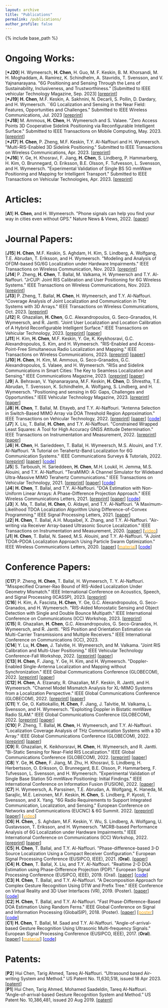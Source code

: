 ```yaml
---
layout: archive
title: "Publications"
permalink: /publications/
author_profile: false
---
```


{% include base_path %}


Ongoing Works:
======
[**\*J20**] H. Wymeersch, **H. Chen**, H. Guo, M. F. Keskin, B. M. Khorsandi, M. H. Moghaddam, A. Ramirez, K. Schindhelm, A. Stavridis, T. Svensson, and V. Yajnanarayana. "6G Positioning and Sensing Through the Lens of Sustainability, Inclusiveness, and Trustworthiness." [Submitted to IEEE vehicular Technology Magazine, Sep. 2023]
\[[preprint](https://arxiv.org/pdf/2309.13602.pdf)\]
\
[**\*J19**] **H. Chen**, M.F. Keskin, A. Sakhnini, N. Decarli, S. Pollin, D. Dardary, and H. Wymeersch. ``6G Localization and Sensing in the Near Field: Features, Opportunities and Challenges." Submitted to IEEE Wireless Communications, Jul. 2023
\[[preprint](https://arxiv.org/pdf/2308.15799.pdf)\]
\
[**\*J18**] M. Ammous, **H. Chen**, H. Wymeersch and S. Valaee. "Zero Access Points 3D Cooperative Sidelink Positioning via Reconfigurable Intelligent Surface." Submitted to IEEE Transactions on Mobile Computing, May. 2023.
\[[preprint](https://arxiv.org/pdf/2305.08287.pdf)\]
\
[**\*J17**] **H. Chen**, P. Zheng, M.F. Keskin, T.Y. Al-Naffouri and H. Wymeersch. "Multi-RIS-Enabled 3D Sidelink Positioning." Submitted to IEEE Transactions on Wireless Communications, Apr. 2023.
\[[preprint](https://arxiv.org/pdf/2302.12459.pdf)\]
\
[**\*J16**] Y. Ge, H. Khosravi, F. Jiang, **H. Chen**, S. Lindberg, P. Hammarberg, H. Kim, O. Brunnegard, O. Eriksson, B.E. Olsson, F. Tufvesson, L. Svensson, and H. Wymeersch. "Experimental Validation of Single BS 5G mmWave Positioning and Mapping for Intelligent Transport." Submitted to IEEE Transactions on Vehicular Technologies, Apr. 2023.
\[[preprint](https://arxiv.org/pdf/2303.11995.pdf)\]


Articles:
======
[**A1**] **H. Chen**, and H. Wymeersch. "Phone signals can help you find your way in cities even without GPS." Nature News & Views, 2022.
\[[paper](https://www.nature.com/articles/d41586-022-03696-3)\]


Journal Papers:
======
[**J15**] **H. Chen**, M.F. Keskin, S. Aghdam, H. Kim, S. Lindberg, A. Wolfgang, T.E. Abrudan, T. Eriksson, and H. Wymeersch. "Modeling and Analysis of OFDM-based 5G/6G Localization under Hardware Impairments." IEEE Transactions on Wireless Communication, Nov. 2023.
\[[preprint](https://arxiv.org/pdf/2301.01042.pdf)\]
\
[**J14**] P. Zheng, **H. Chen**, T. Ballal, M. Valkama, H. Wymeersch and T.Y. Al-Naffouri. "JrCUP: Joint RIS Calibration and User Positioning for 6G Wireless Systems." IEEE Transactions on Wireless Communications, Nov. 2023.
\[[preprint](https://arxiv.org/pdf/2304.00631.pdf)\]
\
[**J13**] P. Zheng, T. Ballal, **H. Chen**, H. Wymeersch, and T.Y. Al-Naffouri. "Coverage Analysis of Joint Localization and Communication in THz Systems with 3D Arrays." IEEE Transactions on Wireless Communications, Oct. 2023.
\[[preprint](https://repository.kaust.edu.sa/handle/10754/685359)\]
\
[**J12**] R. Ghazalian, **H. Chen**, G.C. Alexandropoulos, G. Seco-Granados, H. Wymeersch, and R. Jantti. "Joint User Localization and Location Calibration of A Hybrid Reconfigurable Intelligent Surface." IEEE Transactions on Vehicular Technology, 2023.
\[[preprint](https://arxiv.org/pdf/2210.10150.pdf)\]
\[[paper](https://ieeexplore.ieee.org/stamp/stamp.jsp?arnumber=10225368)\]
\
[**J11**] H. Kim, **H. Chen**, M.F. Keskin, Y. Ge, K. Keykhosravi,  G.C. Alexandropoulos, S. Kim, and H. Wymeersch. "RIS-Enabled and Access-Point-Free Simultaneous Radio Localization and Mapping." IEEE Transactions on Wireless Communications, 2023.
\[[preprint](https://arxiv.org/pdf/2212.07141.pdf)\]
\[[paper](https://ieeexplore.ieee.org/stamp/stamp.jsp?arnumber=10233198)\]
\
[**J10**] **H. Chen**, H. Kim, M. Ammous, G. Seco-Granados, G.C. Alexandropoulos, S. Valaee, and H. Wymeersch. "RISs and Sidelink Communications in Smart Cities: The Key to Seamless Localization and Sensing." IEEE Communications Magazine, 2023.
\[[preprint](https://arxiv.org/pdf/2301.03535.pdf)\]
\[[paper](https://ieeexplore.ieee.org/document/10230036)\]
\
[**J9**] A. Behravan, V. Yajnanarayana, M.F. Keskin, **H. Chen**, D. Shrestha, T.E. Abrudan, T. Svensson, K. Schindhelm, A. Wolfgang, S. Lindberg, and H. Wymeersch. "Positioning and sensing in 6G: Gaps, Challenges and Opportunities." IEEE Vehicular Technology Magazine, 2023.
\[[preprint](https://arxiv.org/abs/2211.01183)\]
\[[paper](https://ieeexplore.ieee.org/stamp/stamp.jsp?tp=&arnumber=9976205)\]
\
[**J8**] **H. Chen**, T. Ballal, M. Eltayeb, and T.Y. Al-Naffouri. "Antenna Selection in Switch-Based MIMO Array via DOA Threshold Region Approximation." IEEE Transactions on Vehicular Technology, 2022.
\[[preprint](https://arxiv.org/abs/2205.10807)]
\[[paper](https://ieeexplore.ieee.org/stamp/stamp.jsp?tp=&arnumber=9833303)\]
\[[<span style="color:blue">code</span>](https://github.com/chenhui07c8/Radio_Localization/tree/main/2-Antenna_Selection_for_Switched_MIMO)\]
\
[**J7**] X. Liu, T. Ballal, **H. Chen**, and T.Y. Al-Naffouri. "Constrained Wrapped Least Squares: A Tool for High Accuracy GNSS Attitude Determination." IEEE Transactions on Instrumentation and Measurement, 2022.
\[[preprint](https://arxiv.org/pdf/2112.14813.pdf)\]
\[[paper](https://ieeexplore.ieee.org/stamp/stamp.jsp?tp=&arnumber=9837939)\]
\
[**J6**] **H. Chen**, H. Sarieddeen, T. Ballal, H. Wymeersch, M.S. Alouini, and T.Y. Al-Naffouri. "A Tutorial on Terahertz-Band Localization for 6G Communication Systems." IEEE Communications Surveys & Tutorials, 2022. 
\[[preprint](https://arxiv.org/pdf/2110.08581.pdf)\]
\[[paper](https://ieeexplore.ieee.org/stamp/stamp.jsp?tp=&arnumber=9782674)\]
\[[<span style="color:blue">code</span>](https://github.com/chenhui07c8/Radio_Localization/tree/main/1-THz_Localization_Tutorial_v1)\]
\
[**J5**] S. Tarboush, H. Sarieddeen, **H. Chen**, M.H. Loukil, H. Jemma, M.S. Alouini, and T.Y. Al-Naffouri. "TeraMIMO: A Channel Simulator for Wideband Ultra-Massive MIMO Terahertz Communications." IEEE Transactions on Vehicular Technology, 2021. 
\[[preprint](https://arxiv.org/abs/2104.11054)\]
\[[paper](https://ieeexplore.ieee.org/stamp/stamp.jsp?arnumber=9591285)\]
\[[<span style="color:blue">code</span>](https://github.com/hasarieddeen/TeraMIMO)\]
\
[**J4**] **H. Chen**, T. Ballal, and T.Y. Al-Naffouri. "DOA Estimation with Non-Uniform Linear Arrays: A Phase-Difference Projection Approach." IEEE Wireless Communications Letters, 2021. 
\[[preprint](https://arxiv.org/abs/2102.03650)\]
\[[paper](https://ieeexplore.ieee.org/document/9506874)\]
\[[<span style="color:blue">code</span>](https://github.com/chenhui07c8/DOA-AOA-algorithms)\]
\
[**J3**] X. Ma, T. Ballal, **H. Chen**, O. Aldayel, and T.Y. Al-Naffouri. "A Maximum-Likelihood TDOA Localization Algorithm Using Difference-of-Convex Programming." IEEE Signal Processing Letters, 2021. 
\[[paper](https://ieeexplore.ieee.org/stamp/stamp.jsp?arnumber=9325001)\]
\
[**J2**] **H. Chen**, T. Ballal, A.H. Muqaibel, X. Zhang, and T.Y. Al-Naffouri. "Air-writing via Receiver Array-based Ultrasonic Source Localization." IEEE Transactions on Instrumentation and Measurement, 2020. 
\[[paper](https://ieeexplore.ieee.org/stamp/stamp.jsp?arnumber=9082625)\]
\[[<span style="color:orange">video</span>](https://www.youtube.com/watch?v=XRi2iezsG4Q)\]
\
[**J1**] **H. Chen**, T. Ballal, N. Saeed, M.S. Alouini, and T.Y. Al-Naffouri. "A Joint TDOA-PDOA Localization Approach Using Particle Swarm Optimization." IEEE Wireless Communications Letters, 2020. 
\[[paper](https://ieeexplore.ieee.org/iel7/5962382/6065724/09062333.pdf)\]
\[[<span style="color:orange">material</span>](https://www.researchgate.net/publication/340460207_A_Lower_Bound_for_Joint_TDOA-PDOA_Localization)\]
\[[<span style="color:blue">code</span>](https://github.com/chenhui07c8/Localization-algorithms/tree/master/TDOA-PDOA%20Localization)\]

Conference Papers:
======
[**C17**] P. Zheng, **H. Chen**, T. Ballal, H. Wymeersch, T. Y. Al-Naffouri. "Misspecified Cramer-Rao Bound of RIS-Aided Localization Under Geometry Mismatch." IEEE International Conference on Acoustics, Speech, and Signal Processing (ICASSP), 2023.
\[[preprint](https://arxiv.org/pdf/2211.06990.pdf)\]
\
[**C16**] H. Kim, A. Fascista, **H. Chen**, Y. Ge, G.C. Alexandropoulos, G. Seco-Granados, and H. Wymeersch. "RIS-Aided Monostatic Sensing and Object Detection with Single and Double Bounce Multipath." IEEE International Conference on Communications (ICC) Workshop, 2023.
\[[preprint](https://arxiv.org/pdf/2212.07142.pdf)\]
\
[**C15**] R. Ghazalian, **H. Chen**, G.C. Alexandropoulos, G. Seco-Granados, H. Wymeersch, and R. Jantti. "RIS Position and Orientation Estimation via Multi-Carrier Transmissions and Multiple Receivers." IEEE International Conference on Communications (ICC), 2023.
\
[**C14**] Y. Lu, **H. Chen**, J. Talvitie, H. Wymeersch, and M. Valkama. "Joint RIS Calibration and Multi-User Positioning." IEEE Vehicular Technology Conference-Fall Workshop, 2022.
\[[preprint](https://arxiv.org/pdf/2212.04258.pdf)\]
\[[paper](https://ieeexplore.ieee.org/stamp/stamp.jsp?arnumber=10012776)\]
\
[**C13**] **H. Chen**, F. Jiang, Y. Ge, H. Kim, and H. Wymeersch. "Doppler-Enabled Single-Antenna Localization and Mapping without Synchronization." IEEE Global Communications Conference (GLOBECOM), 2022.
\[[preprint](https://arxiv.org/abs/2205.15427)\]
\[[paper](https://ieeexplore.ieee.org/stamp/stamp.jsp?tp=&arnumber=10001351)\]
\
[**C12**] **H. Chen**, A. Elzanaty, R. Ghazalian, M.F. Keskin, R. Jantti, and H. Wymeersch. "Channel Model Mismatch Analysis for XL-MIMO Systems from a Localization Perspective." IEEE Global Communications Conference (GLOBECOM), 2022.
\[[preprint](https://arxiv.org/pdf/2205.15417.pdf)\]
\[[paper](https://ieeexplore.ieee.org/stamp/stamp.jsp?tp=&arnumber=10000613)\]
\
[**C11**] Y. Ge, O. Kaltiokallio, **H. Chen**, F. Jiang, J. Talvitie, M. Valkama, L. Svensson, and H. Wymeersch. "Exploiting Doppler in Bistatic mmWave Radio SLAM." IEEE Global Communications Conference (GLOBECOM), 2022.
\[[preprint](arxiv.org/pdf/2208.10204.pdf)\]
\[[paper](https://ieeexplore.ieee.org/stamp/stamp.jsp?tp=&arnumber=10001597)\]
\
[**C10**] P. Zheng, T. Ballal, **H. Chen**, H. Wymeersch, and T.Y. Al-Naffouri. "Localization Coverage Analysis of THz Communication Systems with a 3D Array." IEEE Global Communications Conference (GLOBECOM), 2022.
\[[preprint](https://arxiv.org/pdf/2206.13915.pdf)\]
\[[paper](https://ieeexplore.ieee.org/stamp/stamp.jsp?tp=&arnumber=10000653)\]
\
[**C9**] R. Ghazalian, K. Keikhorsravi, **H. Chen**, H. Wymeersch, and R. Jantti. "Bi-Static Sensing for Near-Field RIS Localization." IEEE Global Communications Conference (GLOBECOM), 2022.
\[[preprint](https://arxiv.org/pdf/2206.13915.pdf)\]
\[[paper](https://ieeexplore.ieee.org/stamp/stamp.jsp?tp=&arnumber=10001209)\]
\
[**C8**] Y. Ge, **H. Chen**, F. Jiang, M. Zhu, H. Khosravi, S. Lindberg, H. Herbertsson, O. Eriksson, O. Brunnegard, B.E. Olsson, P. Hammarberg, F. Tufvesson, L. Svensson, and H. Wymeersch. "Experimental Validation of Single Base Station 5G mmWave Positioning: Initial Findings." IEEE International Conference on Information Fusion (FUSION), 2022.
\[[paper](https://ieeexplore.ieee.org/stamp/stamp.jsp?tp=&arnumber=9841230)\]
\
[**C7**] H. Wymeersch, A. Parssinen, T.E. Abrudan, A. Wolfgang, K. Haneda, M. Sarajlic, M.E. Leinonen, M.F. Keskin, **H. Chen**, S. Lindberg, P. Kyosti, T. Svensson, and X. Yang. "6G Radio Requirements to Support Integrated Communication, Localization, and Sensing." European Conference on Networks and Communications (EUCNC) & 6G Summit. 2022.
\[[preprint](https://arxiv.org/abs/2205.10783)\]
\[[paper](https://ieeexplore.ieee.org/stamp/stamp.jsp?arnumber=9815783)\]
\[[<span style="color:orange">video</span>](https://www.youtube.com/watch?v=sAbK3_7PS2g)\]
\
[**C6**] **H. Chen**, , S. Aghdam, M.F. Keskin, Y. Wu, S. Lindberg, A. Wolfgang, U. Gustavsson, T. Eriksson, and H. Wymeersch. "MCRB-based Performance Analysis of 6G Localization under Hardware Impairments." IEEE International Conference on Communications (ICC) Workshop, 2022.
\[[preprint](https://arxiv.org/abs/2204.12788)\]
\[[paper](https://ieeexplore.ieee.org/stamp/stamp.jsp?arnumber=9814598)\]
\
[**C5**] **H. Chen**, T. Ballal, and T.Y. Al-Naffouri. "Phase-difference-based 3-D Source Localization Using a Compact Receiver Configuration." European Signal Processing Conference (EUSIPCO, IEEE), 2021. (**Oral**). 
\[[paper](https://ieeexplore.ieee.org/stamp/stamp.jsp?arnumber=9287378)\]
\
[**C4**] **H. Chen**, T. Ballal, X. Liu, and T.Y. Al-Naffouri. "Realtime 2-D DOA Estimation using Phase-Difference Projection (PDP).” European Signal Processing Conference (EUSIPCO, IEEE), 2019. (Oral). 
\[[paper](https://ieeexplore.ieee.org/stamp/stamp.jsp?arnumber=8902804&tag=1)\]
\[[<span style="color:blue">code</span>](https://github.com/chenhui07c8/DOA-AOA-algorithms)\]
\
[**C3**] **H. Chen**, T. Ballal, and T.Y. Al-Naffouri. "A Decomposition Approach for Complex Gesture Recognition Using DTW and Prefix Tree." IEEE Conference on Virtual Reality and 3D User Interfaces (VR), 2019. (Poster). 
\[[paper](https://ieeexplore.ieee.org/stamp/stamp.jsp?tp=&arnumber=8797868)\]
\[[<span style="color:blue">code</span>](https://github.com/chenhui07c8/Complex-Gesture-Recognition-using-DTW-and-Prefix-Tree)\]
\
[**C2**] **H. Chen**, T. Ballal, and T.Y. Al-Naffouri. "Fast Phase-Difference-Based DOA Estimation Using Random Ferns." IEEE Global Conference on Signal and Information Processing (GlobalSIP), 2018. (Poster). 
\[[paper](https://ieeexplore.ieee.org/stamp/stamp.jsp?arnumber=8646676)\]
\[[<span style="color:orange">poster</span>](https://github.com/chenhui07c8/Air-writing/blob/master/Related%20Materials/2018%20GlobalSIP%20poster.pdf)\]
\[[<span style="color:blue">code</span>](https://github.com/chenhui07c8/DOA-AOA-algorithms/tree/master/2%20AOA%20Random%20Ferns)\]
\
[**C1**] **H. Chen**, T. Ballal, M. Saad and T.Y. Al-Naffouri. "Angle-of-arrival-based Gesture Recognition Using Ultrasonic Multi-frequency Signals." European Signal Processing Conference (EUSIPCO, IEEE), 2017. (**Oral**). 
\[[paper](https://ieeexplore.ieee.org/stamp/stamp.jsp?arnumber=8081160)\]
\[[<span style="color:orange">material</span>](https://github.com/chenhui07c8/Air-writing/blob/master/Related%20Materials/2017%20Eusipco%20oral%20ppt.pdf)\]
\[[<span style="color:blue">code</span>](https://github.com/chenhui07c8/DOA-AOA-algorithms/tree/master/1%20AOA%20Search)\]


Patents:
======
[**P2**] Hui Chen, Tarig Ahmed, Tareq Al-Naffouri. “Ultrasound based Air-writing System and Method.” US Patent No. 11,630,518, issued 18 Apr 2023. \[[patent](https://patentimages.storage.googleapis.com/0d/a6/3f/b165381a06776e/US11630518.pdf)\]
\
[**P1**] Hui Chen, Tarig Ahmed, Mohamed Saadeldin, Tareq Al-Naffouri. “Angle-of-arrival-based Gesture Recognition System and Method.” US Patent No. 10,386,481, issued 20 Aug 2019. \[[patent](https://patentimages.storage.googleapis.com/29/ed/66/3c72c30f788e26/US10386481.pdf)\]

